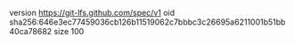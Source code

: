version https://git-lfs.github.com/spec/v1
oid sha256:646e3ec77459036cb126b11519062c7bbbc3c26695a6211001b51bb40ca78682
size 100
